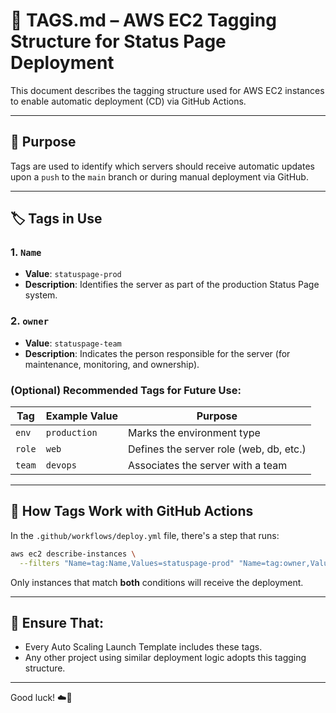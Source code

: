 # 📘 TAGS.md – AWS EC2 Tagging Structure for Status Page Deployment

This document describes the tagging structure used for AWS EC2 instances to enable automatic deployment (CD) via GitHub Actions.

---

## 🧭 Purpose
Tags are used to identify which servers should receive automatic updates upon a `push` to the `main` branch or during manual deployment via GitHub.

---

## 🏷️ Tags in Use

### 1. `Name`
- **Value**: `statuspage-prod`
- **Description**: Identifies the server as part of the production Status Page system.

### 2. `owner`
- **Value**: `statuspage-team`
- **Description**: Indicates the person responsible for the server (for maintenance, monitoring, and ownership).

### (Optional) Recommended Tags for Future Use:

| Tag    | Example Value | Purpose                                 |
|--------|----------------|-----------------------------------------|
| `env`  | `production`   | Marks the environment type             |
| `role` | `web`          | Defines the server role (web, db, etc.)|
| `team` | `devops`       | Associates the server with a team      |

---

## 🧪 How Tags Work with GitHub Actions
In the `.github/workflows/deploy.yml` file, there's a step that runs:
```bash
aws ec2 describe-instances \
  --filters "Name=tag:Name,Values=statuspage-prod" "Name=tag:owner,Values=statuspage-team"
```
Only instances that match **both** conditions will receive the deployment.

---

## 📌 Ensure That:
- Every Auto Scaling Launch Template includes these tags.
- Any other project using similar deployment logic adopts this tagging structure.

---

Good luck! ☁️🚀
